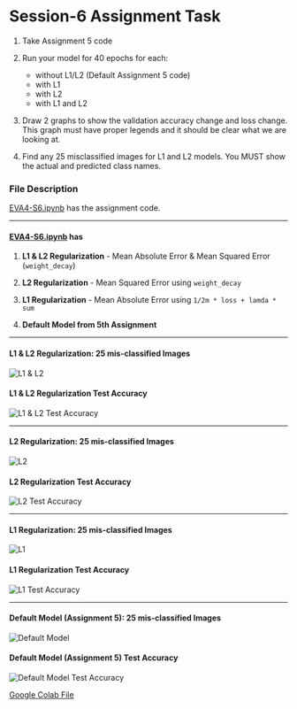 # Session-6 Assignment Task
1. Take Assignment 5 code
2. Run your model for 40 epochs for each:
   - without L1/L2 (Default Assignment 5 code)
   - with L1
   - with L2
   - with L1 and L2
   
3. Draw 2 graphs to show the validation accuracy change and loss change. This graph must have proper legends and it should be clear what we are looking at. 
4. Find any 25 misclassified images for L1 and L2 models. You MUST show the actual and predicted class names.


### File Description


[EVA4-S6.ipynb](https://github.com/velasoka-repo/EVA4/blob/master/Session-6/EVA4_S6.ipynb "EVA4-S6.ipynb") has the assignment code.


- - -


#### [EVA4-S6.ipynb](https://github.com/velasoka-repo/EVA4/blob/master/Session-6/EVA4_S6.ipynb "EVA4-S6.ipynb") has 

1. **L1 & L2 Regularization** - Mean Absolute Error & Mean Squared Error (`weight_decay`)

2. **L2 Regularization** - Mean Squared Error using `weight_decay`

3. **L1 Regularization** - Mean Absolute Error using `1/2m * loss + lamda * sum`

4. **Default Model from 5th Assignment**


- - -

#### L1 & L2 Regularization: 25 mis-classified Images

![L1 & L2](https://github.com/velasoka-repo/EVA4/blob/master/Session-6/images/l1-l2-model-image.png "l1-l2-model-image.png")

#### L1 & L2 Regularization Test Accuracy

![L1 & L2 Test Accuracy](https://github.com/velasoka-repo/EVA4/blob/master/Session-6/images/l1-l2-model-accuracy.png "l1-l2-model-accuracy.png")

- - -

#### L2 Regularization: 25 mis-classified Images

![L2](https://github.com/velasoka-repo/EVA4/blob/master/Session-6/images/l2-model-image.png "l2-model-image.png")

#### L2 Regularization Test Accuracy

![L2 Test Accuracy](https://github.com/velasoka-repo/EVA4/blob/master/Session-6/images/l2-model-accuracy.png "l2-model-accuracy.png")

- - -

#### L1 Regularization: 25 mis-classified Images

![L1](https://github.com/velasoka-repo/EVA4/blob/master/Session-6/images/l1-model-image.png "l1-model-image.png")

#### L1 Regularization Test Accuracy

![L1 Test Accuracy](https://github.com/velasoka-repo/EVA4/blob/master/Session-6/images/l1-model-accuracy.png "l1-model-accuracy.png")

- - -

#### Default Model (Assignment 5): 25 mis-classified Images

![Default Model](https://github.com/velasoka-repo/EVA4/blob/master/Session-6/images/default-model-image.png "default-model-image.png")

#### Default Model (Assignment 5) Test Accuracy

![Default Model Test Accuracy](https://github.com/velasoka-repo/EVA4/blob/master/Session-6/images/default-model-accuracy.png "default-model-accuracy.png")



[Google Colab File](https://colab.research.google.com/github/velasoka-repo/EVA4/blob/master/Session-6/EVA4_S6.ipynb)


